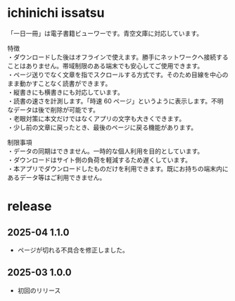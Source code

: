 # ichinichi issatsu

「一日一冊」は電子書籍ビューワーです。青空文庫に対応しています。

特徴  
・ダウンロードした後はオフラインで使えます。勝手にネットワークへ接続することはありません。帯域制限のある端末でも安心してご使用できます。  
・ページ送りでなく文章を指でスクロールする方式です。そのため目線を中心のまま動かすことなく読書ができます。  
・縦書きにも横書きにも対応しています。  
・読書の速さを計測します。「時速 60 ページ」というように表示します。不明なデータは後で削除が可能です。  
・老眼対策に本文だけではなくアプリの文字も大きくできます。  
・少し前の文章に戻ったとき、最後のページに戻る機能があります。

制限事項  
・データの同期はできません。一時的な個人利用を目的としています。  
・ダウンロードはサイト側の負荷を軽減するため遅くしています。  
・本アプリでダウンロードしたものだけを利用できます。既にお持ちの端末内にあるデータ等はご利用できません。

# release

## 2025-04 1.1.0

- ページが切れる不具合を修正しました。

## 2025-03 1.0.0

- 初回のリリース
